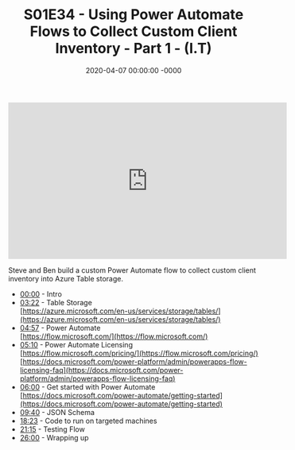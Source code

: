 ﻿---
layout: post
title: "S01E34 - Using Power Automate Flows to Collect Custom Client Inventory - Part 1 - (I.T)"
date: 2020-04-07 00:00:00 -0000
categories:
---

<iframe loading="lazy" width="560" height="315" src="https://www.youtube.com/embed/MVyGn35zoT4" title="YouTube video player" frameborder="0" allow="accelerometer; autoplay; clipboard-write; encrypted-media; gyroscope; picture-in-picture" allowfullscreen></iframe>

Steve and Ben build a custom Power Automate flow to collect custom client inventory into Azure Table storage.

- [00:00](https://www.youtube.com/watch?v=MVyGn35zoT4&t=0s) - Intro  
- [03:22](https://www.youtube.com/watch?v=MVyGn35zoT4&t=202s) - Table Storage  
[https://azure.microsoft.com/en-us/services/storage/tables/](https://azure.microsoft.com/en-us/services/storage/tables/)  
- [04:57](https://www.youtube.com/watch?v=MVyGn35zoT4&t=297s) - Power Automate  
[https://flow.microsoft.com/](https://flow.microsoft.com/)  
- [05:10](https://www.youtube.com/watch?v=MVyGn35zoT4&t=310s) - Power Automate Licensing  
[https://flow.microsoft.com/pricing/](https://flow.microsoft.com/pricing/)  
[https://docs.microsoft.com/power-platform/admin/powerapps-flow-licensing-faq](https://docs.microsoft.com/power-platform/admin/powerapps-flow-licensing-faq)  
- [06:00](https://www.youtube.com/watch?v=MVyGn35zoT4&t=360s) - Get started with Power Automate  
[https://docs.microsoft.com/power-automate/getting-started](https://docs.microsoft.com/power-automate/getting-started)  
- [09:40](https://www.youtube.com/watch?v=MVyGn35zoT4&t=580s) - JSON Schema  
- [18:23](https://www.youtube.com/watch?v=MVyGn35zoT4&t=1103s) - Code to run on targeted machines  
- [21:15](https://www.youtube.com/watch?v=MVyGn35zoT4&t=1275s) - Testing Flow  
- [26:00](https://www.youtube.com/watch?v=MVyGn35zoT4&t=1560s) - Wrapping up  

